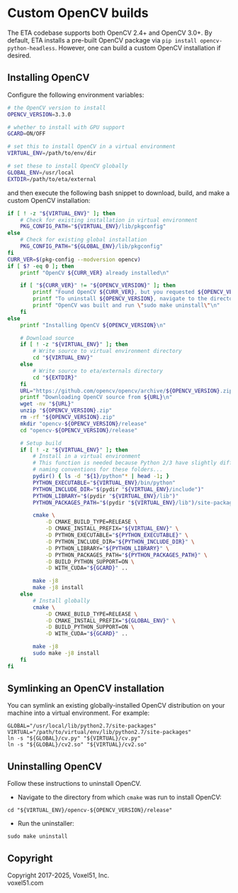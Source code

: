 # Custom OpenCV builds

The ETA codebase supports both OpenCV 2.4+ and OpenCV 3.0+. By default, ETA
installs a pre-built OpenCV package via `pip install opencv-python-headless`.
However, one can build a custom OpenCV installation if desired.


## Installing OpenCV

Configure the following environment variables:

```bash
# the OpenCV version to install
OPENCV_VERSION=3.3.0

# whether to install with GPU support
GCARD=ON/OFF

# set this to install OpenCV in a virtual environment
VIRTUAL_ENV=/path/to/env/dir

# set these to install OpenCV globally
GLOBAL_ENV=/usr/local
EXTDIR=/path/to/eta/external
```

and then execute the following bash snippet to download, build, and make a
custom OpenCV installation:

```bash
if [ ! -z "${VIRTUAL_ENV}" ]; then
    # Check for existing installation in virtual environment
    PKG_CONFIG_PATH="${VIRTUAL_ENV}/lib/pkgconfig"
else
    # Check for existing global installation
    PKG_CONFIG_PATH="${GLOBAL_ENV}/lib/pkgconfig"
fi
CURR_VER=$(pkg-config --modversion opencv)
if [ $? -eq 0 ]; then
    printf "OpenCV ${CURR_VER} already installed\n"

    if [ "${CURR_VER}" != "${OPENCV_VERSION}" ]; then
        printf "Found OpenCV ${CURR_VER}, but you requested ${OPENCV_VERSION}\n"
        printf "To uninstall ${OPENCV_VERSION}, navigate to the directory where\n"
        printf "OpenCV was built and run \"sudo make uninstall\"\n"
    fi
else
    printf "Installing OpenCV ${OPENCV_VERSION}\n"

    # Download source
    if [ ! -z "${VIRTUAL_ENV}" ]; then
        # Write source to virtual environment directory
        cd "${VIRTUAL_ENV}"
    else
        # Write source to eta/externals directory
        cd "${EXTDIR}"
    fi
    URL="https://github.com/opencv/opencv/archive/${OPENCV_VERSION}.zip"
    printf "Downloading OpenCV source from ${URL}\n"
    wget -nv "${URL}"
    unzip "${OPENCV_VERSION}.zip"
    rm -rf "${OPENCV_VERSION}.zip"
    mkdir "opencv-${OPENCV_VERSION}/release"
    cd "opencv-${OPENCV_VERSION}/release"

    # Setup build
    if [ ! -z "${VIRTUAL_ENV}" ]; then
        # Install in a virtual environment
        # This function is needed because Python 2/3 have slightly different
        # naming conventions for these folders...
        pydir() { ls -d "${1}/python"* | head -1; }
        PYTHON_EXECUTABLE="${VIRTUAL_ENV}/bin/python"
        PYTHON_INCLUDE_DIR="$(pydir "${VIRTUAL_ENV}/include")"
        PYTHON_LIBRARY="$(pydir "${VIRTUAL_ENV}/lib")"
        PYTHON_PACKAGES_PATH="$(pydir "${VIRTUAL_ENV}/lib")/site-packages"

        cmake \
            -D CMAKE_BUILD_TYPE=RELEASE \
            -D CMAKE_INSTALL_PREFIX="${VIRTUAL_ENV}" \
            -D PYTHON_EXECUTABLE="${PYTHON_EXECUTABLE}" \
            -D PYTHON_INCLUDE_DIR="${PYTHON_INCLUDE_DIR}" \
            -D PYTHON_LIBRARY="${PYTHON_LIBRARY}" \
            -D PYTHON_PACKAGES_PATH="${PYTHON_PACKAGES_PATH}" \
            -D BUILD_PYTHON_SUPPORT=ON \
            -D WITH_CUDA="${GCARD}" ..

        make -j8
        make -j8 install
    else
        # Install globally
        cmake \
            -D CMAKE_BUILD_TYPE=RELEASE \
            -D CMAKE_INSTALL_PREFIX="${GLOBAL_ENV}" \
            -D BUILD_PYTHON_SUPPORT=ON \
            -D WITH_CUDA="${GCARD}" ..

        make -j8
        sudo make -j8 install
    fi
fi
```


## Symlinking an OpenCV installation

You can symlink an existing globally-installed OpenCV distribution on your
machine into a virtual environment. For example:

```shell
GLOBAL="/usr/local/lib/python2.7/site-packages"
VIRTUAL="/path/to/virtual/env/lib/python2.7/site-packages"
ln -s "${GLOBAL}/cv.py" "${VIRTUAL}/cv.py"
ln -s "${GLOBAL}/cv2.so" "${VIRTUAL}/cv2.so"
```


## Uninstalling OpenCV

Follow these instructions to uninstall OpenCV.

* Navigate to the directory from which `cmake` was run to install OpenCV:

```shell
cd "${VIRTUAL_ENV}/opencv-${OPENCV_VERSION}/release"
```

* Run the uninstaller:

```shell
sudo make uninstall
```


## Copyright

Copyright 2017-2025, Voxel51, Inc.<br>
voxel51.com
